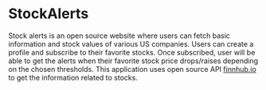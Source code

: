 # StockAlerts

Stock alerts is an open source website where users can fetch basic information and stock values of
various US companies. Users can create a profile and subscribe to their favorite stocks. Once subscribed, user will be able to get the alerts when their favorite stock price drops/raises depending on the chosen thresholds. This application uses open source
API [finnhub.io](https://finnhub.io/) to get the information related to stocks.
